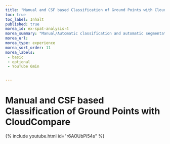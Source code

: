 ```yaml
---
title: "Manual and CSF based Classification of Ground Points with CloudCompare"
toc: true
toc_label: Inhalt
published: true
morea_id: ex-spat-analysis-4
morea_summary: "Manual/Automatic classification and automatic segmentation for small photogrammetric datasets using CloudCompare."
morea_url:   
morea_type: experience
morea_sort_order: 11
morea_labels:
 - basic
 - optional 
 - YouTube 6min


---
```

# Manual and CSF based Classification of Ground Points with CloudCompare
{% include youtube.html id="r6AOUbPi54s" %}
